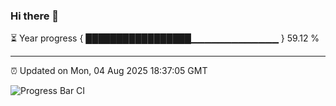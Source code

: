 ### Hi there 👋

⏳ Year progress { █████████████████▁▁▁▁▁▁▁▁▁▁▁▁▁ } 59.12 %

---

⏰ Updated on Mon, 04 Aug 2025 18:37:05 GMT

![Progress Bar CI](https://github.com/liununu/liununu/workflows/Progress%20Bar%20CI/badge.svg)

